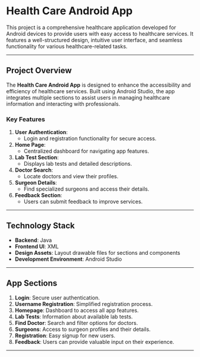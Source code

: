 # Health Care Android App

This project is a comprehensive healthcare application developed for Android devices to provide users with easy access to healthcare services. It features a well-structured design, intuitive user interface, and seamless functionality for various healthcare-related tasks.

---

## Project Overview

The **Health Care Android App** is designed to enhance the accessibility and efficiency of healthcare services. Built using Android Studio, the app integrates multiple sections to assist users in managing healthcare information and interacting with professionals.

### Key Features

1. **User Authentication**:
   - Login and registration functionality for secure access.
2. **Home Page**:
   - Centralized dashboard for navigating app features.
3. **Lab Test Section**:
   - Displays lab tests and detailed descriptions.
4. **Doctor Search**:
   - Locate doctors and view their profiles.
5. **Surgeon Details**:
   - Find specialized surgeons and access their details.
6. **Feedback Section**:
   - Users can submit feedback to improve services.

---

## Technology Stack

- **Backend**: Java
- **Frontend UI**: XML
- **Design Assets**: Layout drawable files for sections and components
- **Development Environment**: Android Studio

---

## App Sections

1. **Login**: Secure user authentication.
2. **Username Registration**: Simplified registration process.
3. **Homepage**: Dashboard to access all app features.
4. **Lab Tests**: Information about available lab tests.
5. **Find Doctor**: Search and filter options for doctors.
6. **Surgeons**: Access to surgeon profiles and their details.
7. **Registration**: Easy signup for new users.
8. **Feedback**: Users can provide valuable input on their experience.

---

